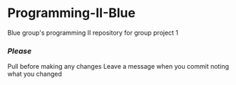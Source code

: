 # Programming-II-Blue
Blue group's programming II repository for group project 1

<h3><i>Please</i></h3>
Pull before making any changes
Leave a message when you commit noting what you changed